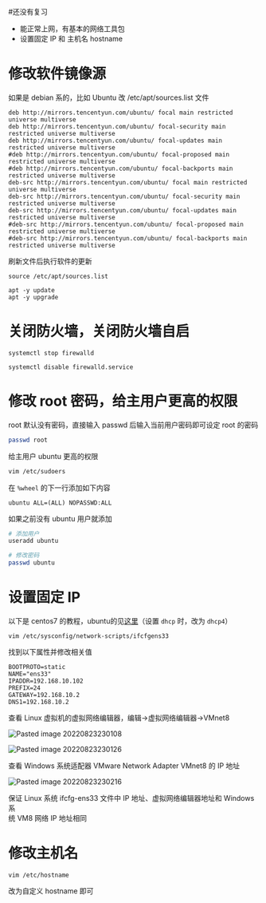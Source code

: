 #还没有复习 

- 能正常上网，有基本的网络工具包
- 设置固定 IP 和 主机名 hostname


# 修改软件镜像源

如果是 debian 系的，比如 Ubuntu 改 /etc/apt/sources.list 文件

```
deb http://mirrors.tencentyun.com/ubuntu/ focal main restricted universe multiverse
deb http://mirrors.tencentyun.com/ubuntu/ focal-security main restricted universe multiverse
deb http://mirrors.tencentyun.com/ubuntu/ focal-updates main restricted universe multiverse
#deb http://mirrors.tencentyun.com/ubuntu/ focal-proposed main restricted universe multiverse
#deb http://mirrors.tencentyun.com/ubuntu/ focal-backports main restricted universe multiverse
deb-src http://mirrors.tencentyun.com/ubuntu/ focal main restricted universe multiverse
deb-src http://mirrors.tencentyun.com/ubuntu/ focal-security main restricted universe multiverse
deb-src http://mirrors.tencentyun.com/ubuntu/ focal-updates main restricted universe multiverse
#deb-src http://mirrors.tencentyun.com/ubuntu/ focal-proposed main restricted universe multiverse
#deb-src http://mirrors.tencentyun.com/ubuntu/ focal-backports main restricted universe multiverse
```

刷新文件后执行软件的更新

```shell
source /etc/apt/sources.list

apt -y update
apt -y upgrade
```

# 关闭防火墙，关闭防火墙自启

```shell
systemctl stop firewalld  

systemctl disable firewalld.service
```

# 修改 root 密码，给主用户更高的权限

root 默认没有密码，直接输入 passwd 后输入当前用户密码即可设定 root 的密码

```bash
passwd root
```


给主用户 ubuntu 更高的权限

```bash
vim /etc/sudoers
```

在 `%wheel` 的下一行添加如下内容

```
ubuntu ALL=(ALL) NOPASSWD:ALL
```

如果之前没有 ubuntu 用户就添加

```bash
# 添加用户
useradd ubuntu 

# 修改密码
passwd ubuntu
```

# 设置固定 IP


以下是 centos7 的教程，ubuntu的见[这里](https://blog.csdn.net/JineD/article/details/126002072)（设置 `dhcp` 时，改为 `dhcp4`）

```
vim /etc/sysconfig/network-scripts/ifcfgens33
```

找到以下属性并修改相关值

```
BOOTPROTO=static  
NAME="ens33"  
IPADDR=192.168.10.102  
PREFIX=24  
GATEWAY=192.168.10.2  
DNS1=192.168.10.2
```


查看 Linux 虚拟机的虚拟网络编辑器，编辑->虚拟网络编辑器->VMnet8

![Pasted image 20220823230108](https://wings-liberty.oss-cn-beijing.aliyuncs.com/note/Pasted%20image%2020220823230108.png)

![Pasted image 20220823230126](https://wings-liberty.oss-cn-beijing.aliyuncs.com/note/Pasted%20image%2020220823230126.png)

查看 Windows 系统适配器 VMware Network Adapter VMnet8 的 IP 地址

![Pasted image 20220823230216](https://wings-liberty.oss-cn-beijing.aliyuncs.com/note/Pasted%20image%2020220823230216.png)

保证 Linux 系统 ifcfg-ens33 文件中 IP 地址、虚拟网络编辑器地址和 Windows 系  
统 VM8 网络 IP 地址相同

# 修改主机名

```
vim /etc/hostname
```

改为自定义 hostname 即可